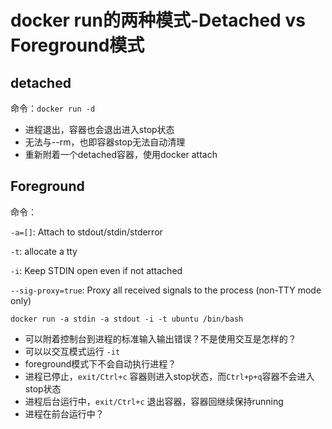 # docker run的两种模式-Detached vs Foreground模式

## detached
命令：`docker run -d `

- 进程退出，容器也会退出进入stop状态
- 无法与--rm，也即容器stop无法自动清理
- 重新附着一个detached容器，使用docker attach

## Foreground

命令：

`-a=[]`: Attach to stdout/stdin/stderror

`-t`: allocate a tty

`-i`: Keep STDIN open even if not attached

`--sig-proxy=true`:  Proxy all received signals to the process (non-TTY mode only)

`docker run -a stdin -a stdout -i -t ubuntu /bin/bash`

- 可以附着控制台到进程的标准输入输出错误？不是使用交互是怎样的？
- 可以以交互模式运行 `-it`
- foreground模式下不会自动执行进程？
- 进程已停止，`exit/Ctrl+c` 容器则进入stop状态，而`Ctrl+p+q`容器不会进入stop状态
- 进程后台运行中，`exit/Ctrl+c` 退出容器，容器回继续保持running
- 进程在前台运行中？